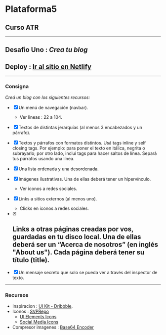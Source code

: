 # Plataforma5
## Curso ATR

---
## Desafio Uno : *Crea tu blog*

## Deploy : [Ir al sitio en Netlify](https://p5-atr-desafio-uno.netlify.app/)

---
### Consigna

_Creá un blog con los siguientes recursos:_

 - [X] Un menú de navegación (navbar).
    - Ver lineas : 22 a 104.
 - [X] Textos de distintas jerarquías (al menos 3 encabezados y un párrafo).
 - [X] Textos y párrafos con formatos distintos. Usá tags inline y self closing tags. Por ejemplo: para poner el texto en itálica, negrita o subrayarlo; por otro lado, incluí tags para hacer saltos de línea. Separá tus párrafos usando una línea.
 - [X] Una lista ordenada y una desordenada.
 - [X] Imágenes ilustrativas. Una de ellas deberá tener un hipervínculo.
    - Ver iconos a redes sociales.
 - [X] Links a sitios externos (al menos uno).
    - Clicks en iconos a redes sociales.
 - [X] Links a otras páginas creadas por vos, guardadas en tu disco local. Una de ellas deberá ser un “Acerca de nosotros” (en inglés "About us"). Cada página deberá tener su título (title).
    - 
 - [X] Un mensaje secreto que solo se pueda ver a través del inspector de texto.


 ---
### Recursos

 - Inspiracion : [UI Kit - Dribbble](https://dribbble.com/shots/18567045-Minimal-blog-post-Untitled-UI).
 - Iconos : [SVPRepo](https://www.svgrepo.com/)
    - [UI Elements Icons](https://www.svgrepo.com/collection/element-plus-line-interface-icons/)
    - [Social Media Icons](https://www.svgrepo.com/collection/uiw-interface-icons/)
 - Compresor imagenes : [Base64 Encoder](https://jpillora.com/base64-encoder/)
